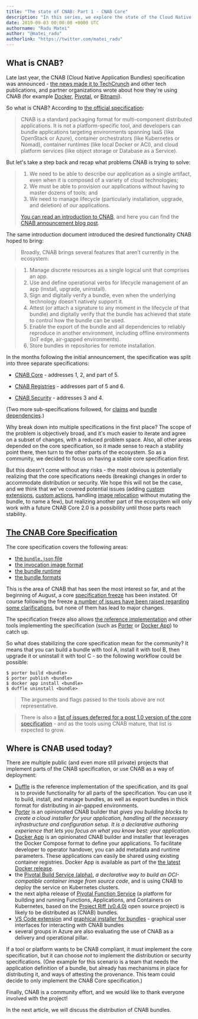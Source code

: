 ```yaml
---
title: "The state of CNAB: Part 1 - CNAB Core"
description: "In this series, we explore the state of the Cloud Native Application Bundles (CNAB) specifications, and do a deep dive into the distribution of bundles, and security and attestation."
date: 2019-09-03 00:00:00 +0000 UTC
authorname: "Radu Matei"
author: "@matei_radu"
authorlink: "https://twitter.com/matei_radu"
---
```


## What is CNAB?

Late last year, the CNAB (Cloud Native Application Bundles) specification was announced - [the news made it to TechCrunch][techcrunch] and other tech publications, and partner organizations wrote about how they're using CNAB (for example [Docker][docker-app], [Pivotal][pivotal], or [Bitnami][bitnami]).

So what is CNAB? According to [the official specification][core]:

> CNAB is a standard packaging format for multi-component distributed applications. It is not a platform-specific tool, and developers can bundle applications targeting environments spanning IaaS (like OpenStack or Azure), container orchestrators (like Kubernetes or Nomad), container runtimes (like local Docker or ACI), and cloud platform services (like object storage or Database as a Service).

But let's take a step back and recap what problems CNAB is trying to solve:

> 1. We need to be able to describe our application as a single artifact, even when it is composed of a variety of cloud technologies;
> 2. We must be able to provision our applications without having to master dozens of tools; and
> 3. We need to manage lifecycle (particularly installation, upgrade, and deletion) of our applications.
>
> [You can read an introduction to CNAB][what-cnab], and here you can find the [CNAB announcement blog post][cloudblogs].

The same introduction document introduced the desired functionality CNAB hoped to bring:

> Broadly, CNAB brings several features that aren’t currently in the ecosystem:

> 1. Manage discrete resources as a single logical unit that comprises an app.
> 2. Use and define operational verbs for lifecycle management of an app (install, upgrade, uninstall).
> 3. Sign and digitally verify a bundle, even when the underlying technology doesn’t natively support it.
> 4. Attest (or attach a signature to any moment in the lifecycle of that bundle) and digitally verify that the bundle has achieved that state to control how the bundle can be used.
> 5. Enable the export of the bundle and all dependencies to reliably reproduce in another environment, including offline environments (IoT edge, air-gapped environments).
> 6. Store bundles in repositories for remote installation.

In the months following the initial announcement, the specification was split into three separate specifications:

- [CNAB Core][core] - addresses 1, 2, and part of 5.

- [CNAB Registries][registries] - addresses part of 5 and 6.

- [CNAB Security][security] - addresses 3 and 4.

(Two more sub-specifications followed, for [claims][claims] and [bundle dependencies][dependencies].)

Why break down into multiple specifications in the first place? The scope of the problem is objectively broad, and it's much easier to iterate and agree on a subset of changes, with a reduced problem space. Also, all other areas depended on the core specification, so it made sense to reach a stability point there, then turn to the other parts of the ecosystem.
So as a community, we decided to focus on having a stable core specification first.

But this doesn't come without any risks - the most obvious is potentially realizing that the core specifications needs (breaking) changes in order to accommodate distribution or security. We hope this will not be the case, and we think that we've covered potential issues (adding [custom extensions][custom-extensions], [custom actions][custom-actions], handling [image relocation][image-relocation] without mutating the bundle, to name a few), but realizing another part of the ecosystem will only work with a future CNAB Core 2.0 is a possibility until those parts reach stability.

## [The CNAB Core Specification][core]

The core specification covers the following areas:

- [the `bundle.json` file][bundle-json]
- [the invocation image format][invocation-image]
- [the bundle runtime][runtime]
- [the bundle formats][bundle-formats]

This is the area of CNAB that has seen the most interest so far, and at the beginning of August, a core [specification freeze][core-freeze] has been instated.
Of course following the freeze [a number of issues have been raised regarding some clarifications][issues], but none of them has lead to major changes.

The specification freeze also allows [the reference implementation][duffle] and other tools implementing the specification (such as [Porter][porter] or [Docker App][app]) to catch up.

So what does stabilizing the core specification mean for the community?
It means that you can build a bundle with tool A, install it with tool B, then upgrade it or uninstall it with tool C - so the following workflow could be possible:

```
$ porter build <bundle>
$ porter publish <bundle>
$ docker app install <bundle>
$ duffle uninstall <bundle>
```

> The arguments and flags passed to the tools above are not representative.

> There is also a [list of issues deferred for a post 1.0 version of the core specification][post1] - and as the tools using CNAB mature, that list is expected to grow.

## Where is CNAB used today?

There are multiple public (and even more still private) projects that implement parts of the CNAB specification, or use CNAB as a way of deployment:

- [Duffle][duffle] is the reference implementation of the specification, and its goal is to provide functionality for all parts of the specification. You can use it to build, install, and manage bundles, as well as export bundles in thick format for distributing in air-gapped environments.
- [Porter][porter] is an opinionated CNAB builder that _gives you building blocks to create a cloud installer for your application, handling all the necessary infrastructure and configuration setup. It is a declarative authoring experience that lets you focus on what you know best: your application._
- [Docker App][docker-app] is an opinionated CNAB builder and installer that leverages the Docker Compose format to define your applications. To facilitate developer to operator handover, you can add metadata and runtime parameters. These applications can easily be shared using existing container registries. Docker App is available as part of the [the latest Docker release][docker-enterprise].
- the [Pivotal Build Service (alpha)][pivotal-build-service], _a declarative way to build an OCI-compatible container image from source code_, and is using CNAB to deploy the service on Kubernetes clusters.
- the next alpha release of [Pivotal Function Service][pivotal-function-service] (a platform for building and running Functions, Applications, and Containers on Kubernetes, based on the [Project Riff (v0.4.0)][riff] open source project) is likely to be distributed as (CNAB) bundles.
- [VS Code extension][code] and [graphical installer for bundles][bag] - graphical user interfaces for interacting with CNAB bundles
- several groups in Azure are also evaluating the use of CNAB as a delivery and operational pillar.

If a tool or platform wants to be CNAB compliant, it must implement the core specification, but it can choose _not_ to implement the distribution or security specifications.
(One example for this scenario is a team that needs the application definition of a bundle, but already has mechanisms in place for distributing it, and ways of attesting the provenance. This team could decide to only implement the CNAB Core specification.)

Finally, CNAB is a community effort, and we would like to thank everyone involved with the project!

In the next article, we will discuss the distribution of CNAB bundles.

[techcrunch]: https://techcrunch.com/2018/12/04/microsoft-and-docker-team-up-to-make-packaging-and-running-cloud-native-applications-easier/
[what-cnab]: https://deislabs.io/cnab/
[cloudblogs]: https://cloudblogs.microsoft.com/opensource/2018/12/04/announcing-cnab-cloud-agnostic-format-packaging-running-distributed-applications/
[docker-app]: https://blog.docker.com/2018/12/docker-app-and-cnab/
[bitnami]: https://engineering.bitnami.com/articles/production-ready-packaging-with-cnab-and-bitnami-kubernetes-production-runtime-bkpr.html
[pivotal]: https://content.pivotal.io/blog/pivotal-build-service-now-alpha-assembles-and-updates-containers-in-kubernetes
[core]: https://github.com/deislabs/cnab-spec/blob/master/100-CNAB.md
[registries]: https://github.com/deislabs/cnab-spec/blob/master/200-CNAB-registries.md
[security]: https://github.com/deislabs/cnab-spec/blob/master/300-CNAB-security.md
[claims]: https://github.com/deislabs/cnab-spec/blob/master/400-claims.md
[dependencies]: https://github.com/deislabs/cnab-spec/blob/master/500-CNAB-dependencies.md
[bundle-json]: https://github.com/deislabs/cnab-spec/blob/master/101-bundle-json.md
[invocation-image]: https://github.com/deislabs/cnab-spec/blob/master/102-invocation-image.md
[runtime]: https://github.com/deislabs/cnab-spec/blob/master/103-bundle-runtime.md
[bundle-formats]: https://github.com/deislabs/cnab-spec/blob/master/104-bundle-formats.md
[core-freeze]: https://github.com/deislabs/cnab-spec/pull/238
[custom-extensions]: https://github.com/deislabs/cnab-spec/blob/master/101-bundle-json.md#custom-extensions
[custom-actions]: https://github.com/deislabs/cnab-spec/blob/master/101-bundle-json.md#custom-actions
[image-relocation]: https://github.com/deislabs/cnab-spec/blob/master/103-bundle-runtime.md#image-relocation
[issues]: https://github.com/deislabs/cnab-spec/issues
[duffle]: https://github.com/deislabs/duffle
[porter]: https://github.com/deislabs/porter
[app]: https://github.com/docker/app
[pivotal-build-service]: https://content.pivotal.io/blog/pivotal-build-service-now-alpha-assembles-and-updates-containers-in-kubernetes
[pivotal-function-service]: https://pivotal.io/platform/pivotal-function-service
[docker-enterprise]: https://blog.docker.com/2019/07/announcing-docker-enterprise-3-0-ga/
[riff]: https://projectriff.io/blog/2019/08/21/announcing-riff-0-4-0
[code]: https://github.com/deislabs/duffle-vscode
[bag]: https://github.com/deislabs/duffle-bag
[post1]: https://github.com/deislabs/cnab-spec/issues?q=is%3Aissue+is%3Aopen+sort%3Aupdated-desc+label%3A%22Post+1.0%22
